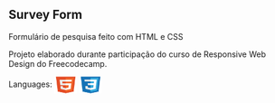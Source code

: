 ## Survey Form

<p>Formulário de pesquisa feito com HTML e CSS </p>
<p>Projeto elaborado durante participação do curso de Responsive Web Design do Freecodecamp.</p>

<p>Languages: <img align="center" alt="Rafa-HTML" height="30" width="40" src="https://raw.githubusercontent.com/devicons/devicon/master/icons/html5/html5-original.svg">
  <img align="center" alt="Rafa-CSS" height="30" width="40" src="https://raw.githubusercontent.com/devicons/devicon/master/icons/css3/css3-original.svg">
   
</p>